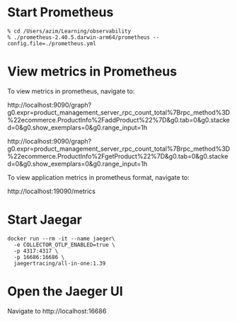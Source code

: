 # Start Prometheus

````
% cd /Users/azim/Learning/observability
% ./prometheus-2.40.5.darwin-arm64/prometheus --config.file=./prometheus.yml
````

# View metrics in Prometheus

To view metrics in prometheus, navigate to:

http://localhost:9090/graph?g0.expr=product_management_server_rpc_count_total%7Brpc_method%3D%22ecommerce.ProductInfo%2FaddProduct%22%7D&g0.tab=0&g0.stacked=0&g0.show_exemplars=0&g0.range_input=1h

http://localhost:9090/graph?g0.expr=product_management_server_rpc_count_total%7Brpc_method%3D%22ecommerce.ProductInfo%2FgetProduct%22%7D&g0.tab=0&g0.stacked=0&g0.show_exemplars=0&g0.range_input=1h

To view application metrics in prometheus format, navigate to:

http://localhost:19090/metrics

# Start Jaegar

````
docker run --rm -it --name jaeger\
  -e COLLECTOR_OTLP_ENABLED=true \
  -p 4317:4317 \
  -p 16686:16686 \
  jaegertracing/all-in-one:1.39
````

# Open the Jaeger UI

Navigate to http://localhost:16686